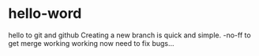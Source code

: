 # hello-word
hello to git and github
Creating a new branch is quick and simple.
-no-ff to get merge
working 
working 
now need to fix bugs...